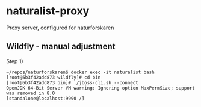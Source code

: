 # naturalist-proxy
Proxy server, configured for naturforskaren

## Wildfly - manual adjustment

Step 1)
```
~/repos/naturforskaren$ docker exec -it naturalist bash
[root@5b3f42add873 wildfly]# cd bin
[root@5b3f42add873 bin]# ./jboss-cli.sh --connect
OpenJDK 64-Bit Server VM warning: Ignoring option MaxPermSize; support was removed in 8.0
[standalone@localhost:9990 /] 
``` 
